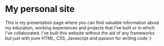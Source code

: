 # My personal site
This is my presentation page where you can find valuable information about my education, working experiences and projects that I've built or in which I've collaborated.
I've built this website without the aid of any frameworks but just with pure HTML, CSS, Javascript and passion for writing code :) 
